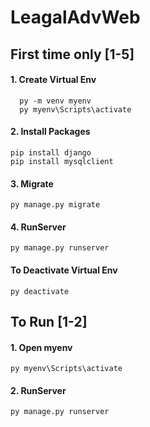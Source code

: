 # LeagalAdvWeb



##  First  time only [1-5]

#### 1. Create Virtual Env 
      py -m venv myenv
      py myenv\Scripts\activate

#### 2. Install Packages 
    
    pip install django
    pip install mysqlclient

#### 3. Migrate 
    py manage.py migrate

#### 4. RunServer
    py manage.py runserver

#### To Deactivate Virtual Env 
    py deactivate

## To Run [1-2]

#### 1. Open myenv
    py myenv\Scripts\activate
#### 2. RunServer
    py manage.py runserver


